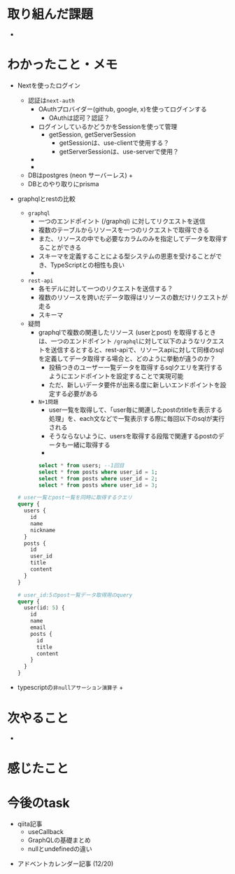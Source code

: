 # 取り組んだ課題

- 

# わかったこと・メモ

+ Nextを使ったログイン
  + 認証は`next-auth`
    + OAuthプロバイダー(github, google, x)を使ってログインする
      + OAuthは認可？認証？
    + ログインしているかどうかをSessionを使って管理
      + getSession, getServerSession
        + getSessionは、use-clientで使用する？
        + getServerSessionは、use-serverで使用？
    + 
    + 
  + DBはpostgres (neon サーバーレス)
    + 
  + DBとのやり取りにprisma

+ graphqlとrestの比較
  + `graphql`
    + 一つのエンドポイント (/graphql) に対してリクエストを送信
    + 複数のテーブルからリソースを一つのリクエストで取得できる
    + また、リソースの中でも必要なカラムのみを指定してデータを取得することができる
    + スキーマを定義することによる型システムの恩恵を受けることができ、TypeScriptとの相性も良い
    + 
  + `rest-api`
    + 各モデルに対して一つのリクエストを送信する？
    + 複数のリソースを跨いだデータ取得はリソースの数だけリクエストが走る
    + スキーマ
  + 疑問
    + graphqlで複数の関連したリソース (userとpost) を取得するときは、一つのエンドポイント `/graphql`に対して以下のようなリクエストを送信するとすると、rest-apiで、リソースapiに対して同様のsqlを定義してデータ取得する場合と、どのように挙動が違うのか？
      + 投稿つきのユーザー一覧データを取得するsqlクエリを実行するようにエンドポイントを設定することで実現可能
      + ただ、新しいデータ要件が出来る度に新しいエンドポイントを設定する必要がある
    + `N+1問題`
      + user一覧を取得して、「user毎に関連したpostのtitleを表示する処理」を、each文などで一覧表示する際に毎回以下のsqlが実行される
      + そうならないように、usersを取得する段階で関連するpostのデータも一緒に取得する
      + 
      ```sql
      select * from users; --1回目
      select * from posts where user_id = 1;
      select * from posts where user_id = 2;
      select * from posts where user_id = 3;
      ```
  
  ```graphql
  # user一覧とpost一覧を同時に取得するクエリ
  query {
    users {
      id
      name
      nickname
    }
    posts {
      id
      user_id
      title
      content
    }
  }

  # user_id:5のpost一覧データ取得用のquery
  query {
    user(id: 5) {
      id
      name
      email
      posts {
        id
        title
        content
      }
    }
  }
  ```

+ typescriptの`非nullアサーション演算子`
  + 

# 次やること

- 
# 感じたこと

# 今後のtask
  - qiita記事
    - useCallback
    - GraphQLの基礎まとめ
    - nullとundefinedの違い
  + アドベントカレンダー記事 (12/20)

